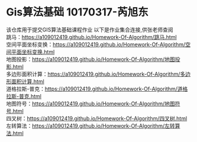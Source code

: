 # Gis算法基础 10170317-芮旭东
该仓库用于提交GIS算法基础课程作业
以下是作业集合连接,供张老师查阅  
跳马：https://a109012419.github.io/Homework-Of-Algorithm/跳马.html  
空间平面坐标变换：https://a109012419.github.io/Homework-Of-Algorithm/空间平面坐标变换.html  
地图投影：https://a109012419.github.io/Homework-Of-Algorithm/地图投影.html   
多边形面积计算：https://a109012419.github.io/Homework-Of-Algorithm/多边形面积计算.html  
道格拉斯-普克：https://a109012419.github.io/Homework-Of-Algorithm/道格拉斯-普克.html  
地图符号：https://a109012419.github.io/Homework-Of-Algorithm/地图符号.html  
四叉树：https://a109012419.github.io/Homework-Of-Algorithm/四叉树.html   
左转算法：https://a109012419.github.io/Homework-Of-Algorithm/左转算法.html  
